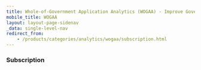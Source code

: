 ```yaml
---
title: Whole-of-Government Application Analytics (WOGAA) - Improve Government Services with Data
mobile_title: WOGAA
layout: layout-page-sidenav
_data: single-level-nav
redirect_from:
    - /products/categories/analytics/wogaa/subscription.html
---
```


### Subscription
